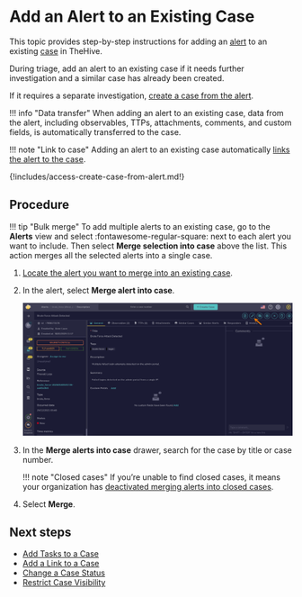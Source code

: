 # Add an Alert to an Existing Case

This topic provides step-by-step instructions for adding an [alert](about-alerts.md) to an existing [case](../cases/about-cases.md) in TheHive.

During triage, add an alert to an existing case if it needs further investigation and a similar case has already been created.

If it requires a separate investigation, [create a case from the alert](create-a-case-from-an-alert.md).

!!! info "Data transfer"
    When adding an alert to an existing case, data from the alert, including observables, TTPs, attachments, comments, and custom fields, is automatically transferred to the case.

!!! note "Link to case"
    Adding an alert to an existing case automatically [links the alert to the case](../cases/view-alerts-linked-to-a-case.md).

{!includes/access-create-case-from-alert.md!}

<h2>Procedure</h2>

!!! tip "Bulk merge"
    To add multiple alerts to an existing case, go to the **Alerts** view and select :fontawesome-regular-square: next to each alert you want to include. Then select **Merge selection into case** above the list. This action merges all the selected alerts into a single case.

1. [Locate the alert you want to merge into an existing case](./search-for-alerts/find-an-alert.md).

2. In the alert, select **Merge alert into case**.

    ![Merge alert into case](/thehive/images/user-guides/analyst-corner/alerts/merge-alert-into-case.png)

3. In the **Merge alerts into case** drawer, search for the case by title or case number.

    !!! note "Closed cases"
        If you’re unable to find closed cases, it means your organization has [deactivated merging alerts into closed cases](../../organization/configure-organization/manage-ui-configuration/prevent-merging-alerts-into-closed-cases.md).

4. Select **Merge**.

<h2>Next steps</h2>

* [Add Tasks to a Case](../cases/add-tasks-to-a-case.md)
* [Add a Link to a Case](../cases/case-links/add-a-link-to-a-case.md)
* [Change a Case Status](../cases/change-status-case.md)
* [Restrict Case Visibility](../cases/case-visibility/restrict-visibility-case.md)